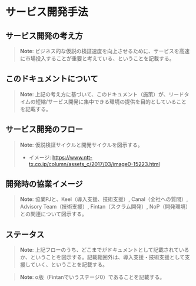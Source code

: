 # サービス開発手法

## サービス開発の考え方

> **Note**: ビジネス的な仮説の検証速度を向上させるために、サービスを高速に市場投入することが重要と考えている、ということを記載する。

## このドキュメントについて

> **Note**: 上記の考え方に基づいて、このドキュメント（施策）が、リードタイムの短縮/サービス開発に集中できる環境の提供を目的としていることを記載する。

## サービス開発のフロー

> **Note**: 仮説検証サイクルと開発サイクルを図示する。
> * イメージ: https://www.ntt-tx.co.jp/column/assets_c/2017/03/image0-15223.html

## 開発時の協業イメージ

> **Note**: 協業PJと、Keel（導入支援、技術支援）, Canal（全社への質問）, Advisory Team（技術支援）, Fintan（スクラム開発）, NoP（開発環境）との関連について図示する。

## ステータス

> **Note**: 上記フローのうち、どこまでがドキュメントとして記載されているか、ということを図示する。記載範囲外は、導入支援・技術支援として支援していく、ということを記載する。

> **Note**: α版（Fintanでいうステージ0）であることを記載する。